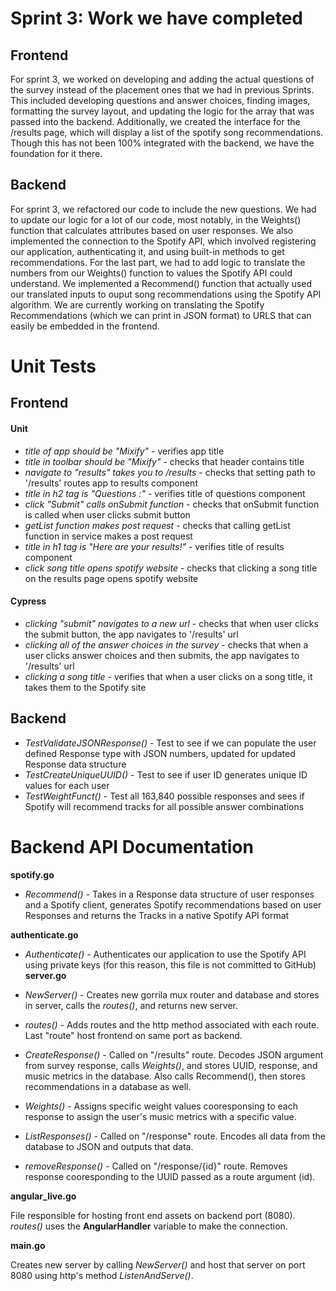 # Sprint 3: Work we have completed

## Frontend

For sprint 3, we worked on developing and adding the actual questions of the survey instead of the placement ones that we had in previous Sprints. This included developing questions and answer choices, finding images, formatting the survey layout, and updating the logic for the array that was passed into the backend. Additionally, we created the interface for the /results page, which will display a list of the spotify song recommendations. Though this has not been 100% integrated with the backend, we have the foundation for it there.

## Backend

For sprint 3, we refactored our code to include the new questions. We had to update our logic for a lot of our code, most notably, in the Weights() function that calculates attributes based on user responses. We also implemented the connection to the Spotify API, which involved registering our application, authenticating it, and using built-in methods to get recommendations. For the last part, we had to add logic to translate the numbers from our Weights() function to values the Spotify API could understand. We implemented a Recommend() function that actually used our translated inputs to ouput song recommendations using the Spotify API algorithm. We are currently working on translating the Spotify Recommendations (which we can print in JSON format) to URLS that can easily be embedded in the frontend.

# Unit Tests

## Frontend

#### Unit
* *title of app should be "Mixify"* - verifies app title
* *title in toolbar should be "Mixify"* - checks that header contains title
* *navigate to "results" takes you to /results* - checks that setting path to '/results' routes app to results component
* *title in h2 tag is "Questions :"* - verifies title of questions component
* *click "Submit" calls onSubmit function* - checks that onSubmit function is called when user clicks submit button
* *getList function makes post request* - checks that calling getList function in service makes a post request
* *title in h1 tag is "Here are your results!"* - verifies title of results component
* *click song title opens spotify website* - checks that clicking a song title on the results page opens spotify website

#### Cypress
* *clicking "submit" navigates to a new url* - checks that when user clicks the submit button, the app navigates to '/results' url
* *clicking all of the answer choices in the survey* - checks that when a user clicks answer choices and then submits, the app navigates to '/results' url
* *clicking a song title* - verifies that when a user clicks on a song title, it takes them to the Spotify site

## Backend

* *TestValidateJSONResponse()* - Test to see if we can populate the user defined Response type with JSON numbers, updated for updated Response data structure
* *TestCreateUniqueUUID()* - Test to see if user ID generates unique ID values for each user
* *TestWeightFunct()* - Test all 163,840 possible responses and sees if Spotify will recommend tracks for all possible answer combinations

# Backend API Documentation

**spotify.go**
* *Recommend()* - Takes in a Response data structure of user responses and a Spotify client, generates Spotify recommendations based on user Responses and returns the Tracks in a native Spotify API format

**authenticate.go**
* *Authenticate()* - Authenticates our application to use the Spotify API using private keys (for this reason, this file is not committed to GitHub)
**server.go**

* *NewServer()* - Creates new gorrila mux router and database and stores in server, calls the *routes()*, and returns new server.
* *routes()* - Adds routes and the http method associated with each route. Last "route" host frontend on same port as backend.
* *CreateResponse()* - Called on "/results" route. Decodes JSON argument from survey response, calls *Weights()*, and stores 
UUID, response, and music metrics in the database. Also calls Recommend(), then stores recommendations in a database as well.
* *Weights()* - Assigns specific weight values cooresponsing to each response to assign the user's music metrics with a specific value.
* *ListResponses()* - Called on "/response" route. Encodes all data from the database to JSON and outputs that data. 
* *removeResponse()* - Called on "/response/{id}" route. Removes response cooresponding to the UUID passed as a route argument (id). 

**angular_live.go**

File responsible for hosting front end assets on backend port (8080). *routes()* uses the **AngularHandler** variable to make the connection.

**main.go**

Creates new server by calling *NewServer()* and host that server on port 8080 using http's method *ListenAndServe()*.
